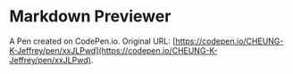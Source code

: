 # Markdown Previewer

A Pen created on CodePen.io. Original URL: [https://codepen.io/CHEUNG-K-Jeffrey/pen/xxJLPwd](https://codepen.io/CHEUNG-K-Jeffrey/pen/xxJLPwd).

